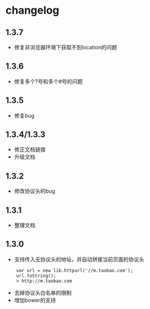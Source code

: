 # changelog

## 1.3.7

- 修复非浏览器环境下获取不到location的问题

## 1.3.6

- 修复多个?号和多个#号的问题

## 1.3.5

- 修复bug

## 1.3.4/1.3.3

- 修正文档链接
- 升级文档

## 1.3.2

- 修改协议头的bug

## 1.3.1

- 整理文档

## 1.3.0

- 支持传入无协议头的地址，并自动拼接当前页面的协议头

```
    var url = new lib.httpurl('//m.taobao.com');
    url.toString();
    > http://m.taobao.com
```

- 去掉协议头白名单的限制
- 增加bower的支持